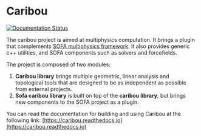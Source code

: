 # Caribou

[![Documentation Status](https://readthedocs.org/projects/caribou/badge/?version=latest)](https://caribou.readthedocs.io/en/latest/?badge=latest)
   

The caribou project is aimed at multiphysics computation. 
It brings a plugin that complements [SOFA multiphysics framework](https://www.sofa-framework.org/). 
It also provides generic c++ utilities, and SOFA components such as solvers and forcefields.

The project is composed of two modules:
1. **Caribou library** brings multiple geometric, linear analysis and topological tools that are designed to 
be as independent as possible from external projects.
2. **Sofa caribou library** is built on top of the **caribou library**, but brings new components to
the SOFA project as a plugin. 

You can read the documentation for building and using Caribou at the following link:
[https://caribou.readthedocs.io](https://caribou.readthedocs.io)
